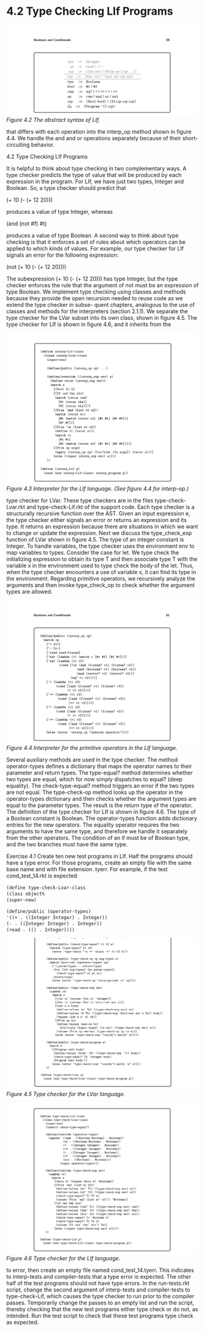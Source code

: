 # 4.2 Type Checking LIf Programs

![Figure 4.2 The abstract...](images/page_73_vector_241.png)
*Figure 4.2 The abstract syntax of LIf.*

that differs with each operation into the interp_op method shown in figure 4.4. We handle the and and or operations separately because of their short-circuiting behavior.

4.2 Type Checking LIf Programs

It is helpful to think about type checking in two complementary ways. A type checker predicts the type of value that will be produced by each expression in the program. For LIf, we have just two types, Integer and Boolean. So, a type checker should predict that

(+ 10 (- (+ 12 20)))

produces a value of type Integer, whereas

(and (not #f) #t)

produces a value of type Boolean. A second way to think about type checking is that it enforces a set of rules about which operators can be applied to which kinds of values. For example, our type checker for LIf signals an error for the following expression:

(not (+ 10 (- (+ 12 20))))

The subexpression (+ 10 (- (+ 12 20))) has type Integer, but the type checker enforces the rule that the argument of not must be an expression of type Boolean. We implement type checking using classes and methods because they provide the open recursion needed to reuse code as we extend the type checker in subse- quent chapters, analogous to the use of classes and methods for the interpreters (section 2.1.1). We separate the type checker for the LVar subset into its own class, shown in figure 4.5. The type checker for LIf is shown in figure 4.6, and it inherits from the

![Figure 4.3 Interpreter for...](images/page_74_vector_445.png)
*Figure 4.3 Interpreter for the LIf language. (See figure 4.4 for interp-op.)*

type checker for LVar. These type checkers are in the files type-check-Lvar.rkt and type-check-Lif.rkt of the support code. Each type checker is a structurally recursive function over the AST. Given an input expression e, the type checker either signals an error or returns an expression and its type. It returns an expression because there are situations in which we want to change or update the expression. Next we discuss the type_check_exp function of LVar shown in figure 4.5. The type of an integer constant is Integer. To handle variables, the type checker uses the environment env to map variables to types. Consider the case for let. We type check the initializing expression to obtain its type T and then associate type T with the variable x in the environment used to type check the body of the let. Thus, when the type checker encounters a use of variable x, it can find its type in the environment. Regarding primitive operators, we recursively analyze the arguments and then invoke type_check_op to check whether the argument types are allowed.

![Figure 4.4 Interpreter for...](images/page_75_vector_379.png)
*Figure 4.4 Interpreter for the primitive operators in the LIf language.*

Several auxiliary methods are used in the type checker. The method operator-types defines a dictionary that maps the operator names to their parameter and return types. The type-equal? method determines whether two types are equal, which for now simply dispatches to equal? (deep equality). The check-type-equal? method triggers an error if the two types are not equal. The type-check-op method looks up the operator in the operator-types dictionary and then checks whether the argument types are equal to the parameter types. The result is the return type of the operator. The definition of the type checker for LIf is shown in figure 4.6. The type of a Boolean constant is Boolean. The operator-types function adds dictionary entries for the new operators. The equality operator requires the two arguments to have the same type, and therefore we handle it separately from the other operators. The condition of an if must be of Boolean type, and the two branches must have the same type.

Exercise 4.1 Create ten new test programs in LIf. Half the programs should have a type error. For those programs, create an empty file with the same base name and with file extension .tyerr. For example, if the test cond_test_14.rkt is expected

```
(define type-check-Lvar-class
(class object%
(super-new)
```

```
(define/public (operator-types)
'((+ . ((Integer Integer) . Integer))
(- . ((Integer Integer) . Integer))
(read . (() . Integer))))
```

![Figure 4.5 Type checker...](images/page_76_vector_580.png)
*Figure 4.5 Type checker for the LVar language.*

![Figure 4.6 Type checker...](images/page_77_vector_457.png)
*Figure 4.6 Type checker for the LIf language.*

to error, then create an empty file named cond_test_14.tyerr. This indicates to interp-tests and compiler-tests that a type error is expected. The other half of the test programs should not have type errors. In the run-tests.rkt script, change the second argument of interp-tests and compiler-tests to type-check-Lif, which causes the type checker to run prior to the compiler passes. Temporarily change the passes to an empty list and run the script, thereby checking that the new test programs either type check or do not, as intended. Run the test script to check that these test programs type check as expected.

